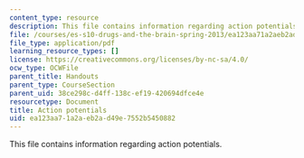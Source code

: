 ```yaml
---
content_type: resource
description: This file contains information regarding action potentials.
file: /courses/es-s10-drugs-and-the-brain-spring-2013/ea123aa71a2aeb2ad49e7552b5450882_MITES_S10S13_ActiPotentsW5.pdf
file_type: application/pdf
learning_resource_types: []
license: https://creativecommons.org/licenses/by-nc-sa/4.0/
ocw_type: OCWFile
parent_title: Handouts
parent_type: CourseSection
parent_uid: 38ce298c-d4ff-138c-ef19-420694dfce4e
resourcetype: Document
title: Action potentials
uid: ea123aa7-1a2a-eb2a-d49e-7552b5450882
---
```

This file contains information regarding action potentials.